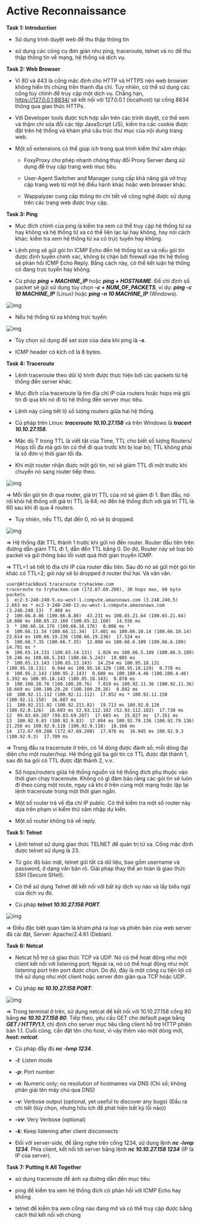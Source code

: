 # Active Reconnaissance

**Task 1: Introduction**

- Sử dụng trình duyệt web để thu thập thông tin

- sử dụng các công cụ đơn giản như ping, traceroute, telnet và nc để thu thập thông tin về mạng, hệ thống và dịch vụ.

**Task 2: Web Browser**

- Vì 80 và 443 là cổng mặc định cho HTTP và HTTPS nên web browser không hiển thị chúng trên thanh địa chỉ. Tuy nhiên, có thể sử dụng các cổng tùy chỉnh để truy cập một dịch vụ. Chẳng hạn, https://127.0.0.1:8834/ sẽ kết nối với 127.0.0.1 (localhost) tại cổng 8834 thông qua giao thức HTTPs.

- Với Developer tools được tích hợp sẵn trên các trình duyệt, có thể xem và thậm chí sửa đổi các tệp JavaScript (JS), kiểm tra các cookie được đặt trên hệ thống và khám phá cấu trúc thư mục của nội dung trang web.

- Một số extensions có thể giúp ích trong quá trình kiểm thử xâm nhập: 

    - FoxyProxy cho phép nhanh chóng thay đổi Proxy Server đang sử dụng để truy cập trang web mục tiêu.

    - User-Agent Switcher and Manager cung cấp khả năng giả vờ truy cập trang web từ một hệ điều hành khác hoặc web browser khác. 

    - Wappalyzer cung cấp thông tin chi tiết về công nghệ được sử dụng trên các trang web được truy cập.

**Task 3: Ping**

- Mục đích chính của ping là kiểm tra xem có thể truy cập hệ thống từ xa hay không và hệ thống từ xa có thể liên lạc lại hay không, hay nói cách khác: kiểm tra xem hệ thống từ xa có trực tuyến hay không.

- Lệnh ping sẽ gửi gói tin ICMP Echo đến hệ thống từ xa và nếu gói tin được định tuyến chính xác, không bị chặn bởi firewall nào thì hệ thống sẽ phản hồi ICMP Echo Reply. Bằng cách này, có thể kết luận hệ thống có đang trực tuyến hay không. 

- Cú pháp ***ping + MACHINE_IP*** hoặc ***ping + HOSTNAME***. Để chỉ định số packet sẽ gửi sử dụng tùy chọn ***-c + NUM_OF_PACKETS***, ví dụ:
***ping -c 10 MACHINE_IP*** (Linux) hoặc ***ping -n 10 MACHINE_IP*** (Windows).

![img](9)

- Nếu hệ thống từ xa không trực tuyến: 

![img](10)

- Tùy chọn sử dụng để set size của data khi ping là ***-s***.

- ICMP header có kích cỡ là 8 bytes.

**Task 4: Traceroute**

- Lệnh traceroute theo dõi lộ trình được thực hiện bởi các packets từ hệ thống đến server khác.

- Mục đích của traceroute là tìm địa chỉ IP của routers hoặc hops mà gói tin đi qua khi nó đi từ hệ thống đến server mục tiêu.

- Lệnh này cũng tiết lộ số lượng routers giữa hai hệ thống. 

- Cú pháp trên Linux: ***traceroute 10.10.27.158*** và trên Windows là ***tracert 10.10.27.158***.

- Mặc dù T trong TTL là viết tắt của Time, TTL cho biết số lượng Routers/ Hops tối đa mà gói tin có thể đi qua trước khi bị loại bỏ; TTL không phải là số đơn vị thời gian tối đa.

- Khi một router nhận được một gói tin, nó sẽ giảm TTL đi một trước khi chuyển nó sang router tiếp theo. 

![img](11)

=> Mỗi lần gói tin đi qua router, giá trị TTL của nó sẽ giảm đi 1. Ban đầu, nó rời khỏi hệ thống với giá trị TTL là 64; nó đến hệ thống đích với giá trị TTL là 60 sau khi đi qua 4 routers.

- Tuy nhiên, nếu TTL đạt đến 0, nó sẽ bị dropped. 

![img](12)

=> Hệ thống đặt TTL thành 1 trước khi gửi nó đến router. Router đầu tiên trên đường dẫn giảm TTL đi 1, dẫn đến TTL bằng 0. Do đó, Router này sẽ loại bỏ packet và gửi thông báo lỗi vượt quá thời gian truyền ICMP.

=> TTL=1 sẽ tiết lộ địa chỉ IP của router đầu tiên. Sau đó nó sẽ gửi một gói tin khác có TTL=2; gói này sẽ bị dropped ở router thứ hai. Và vân vân.

    user@AttackBox$ traceroute tryhackme.com
    traceroute to tryhackme.com (172.67.69.208), 30 hops max, 60 byte packets
    1  ec2-3-248-240-5.eu-west-1.compute.amazonaws.com (3.248.240.5)  2.663 ms * ec2-3-248-240-13.eu-west-1.compute.amazonaws.com (3.248.240.13)  7.468 ms
    2  100.66.8.86 (100.66.8.86)  43.231 ms 100.65.21.64 (100.65.21.64)  18.886 ms 100.65.22.160 (100.65.22.160)  14.556 ms
    3  * 100.66.16.176 (100.66.16.176)  8.006 ms *
    4  100.66.11.34 (100.66.11.34)  17.401 ms 100.66.10.14 (100.66.10.14)  23.614 ms 100.66.19.236 (100.66.19.236)  17.524 ms
    5  100.66.7.35 (100.66.7.35)  12.808 ms 100.66.6.109 (100.66.6.109)  14.791 ms *
    6  100.65.14.131 (100.65.14.131)  1.026 ms 100.66.5.189 (100.66.5.189)  19.246 ms 100.66.5.243 (100.66.5.243)  19.805 ms
    7  100.65.13.143 (100.65.13.143)  14.254 ms 100.95.18.131 (100.95.18.131)  0.944 ms 100.95.18.129 (100.95.18.129)  0.778 ms
    8  100.95.2.143 (100.95.2.143)  0.680 ms 100.100.4.46 (100.100.4.46)  1.392 ms 100.95.18.143 (100.95.18.143)  0.878 ms
    9  100.100.20.76 (100.100.20.76)  7.819 ms 100.92.11.36 (100.92.11.36)  18.669 ms 100.100.20.26 (100.100.20.26)  0.842 ms
    10  100.92.11.112 (100.92.11.112)  17.852 ms * 100.92.11.158 (100.92.11.158)  16.687 ms
    11  100.92.211.82 (100.92.211.82)  19.713 ms 100.92.0.126 (100.92.0.126)  18.603 ms 52.93.112.182 (52.93.112.182)  17.738 ms
    12  99.83.69.207 (99.83.69.207)  17.603 ms  15.827 ms  17.351 ms
    13  100.92.9.83 (100.92.9.83)  17.894 ms 100.92.79.136 (100.92.79.136)  21.250 ms 100.92.9.118 (100.92.9.118)  18.166 ms
    14  172.67.69.208 (172.67.69.208)  17.976 ms  16.945 ms 100.92.9.3 (100.92.9.3)  17.709 ms

=> Trong đầu ra traceroute ở trên, có 14 dòng được đánh số; mỗi dòng đại diện cho một router/hop. Hệ thống gửi ba gói tin có TTL được đặt thành 1, sau đó ba gói có TTL được đặt thành 2, v.v.

- Số hops/routers giữa hệ thống nguồn và hệ thống đích phụ thuộc vào thời gian chạy traceroute. Không có gì đảm bảo rằng các gói tin sẽ luôn đi theo cùng một route, ngay cả khi ở trên cùng một mạng hoặc lặp lại lệnh traceroute trong một thời gian ngắn.

- Một số router trả về địa chỉ IP public. Có thể kiểm tra một số router này dựa trên phạm vi kiểm thử xâm nhập dự kiến.

- Một số router không trả về reply. 

**Task 5: Telnet**

- Lệnh telnet sử dụng giao thức TELNET để quản trị từ xa. Cổng mặc định được telnet sử dụng là 23. 

- Từ góc độ bảo mật, telnet gửi tất cả dữ liệu, bao gồm username và password, ở dạng văn bản rõ. Giải pháp thay thế an toàn là giao thức SSH (Secure SHell).

- Có thể sử dụng Telnet để kết nối với bất kỳ dịch vụ nào và lấy biểu ngữ của dịch vụ đó. 

- Cú pháp ***telnet 10.10.27.158 PORT***. 

![img](13)

=> Điều đặc biệt quan tâm là khám phá ra loại và phiên bản của web server đã cài đặt, Server: Apache/2.4.61 (Debian). 

**Task 6: Netcat**

- Netcat hỗ trợ cả giao thức TCP và UDP. Nó có thể hoạt động như một client kết nối với listening port; Ngoài ra, nó có thể hoạt động như một listening port trên port được chọn. Do đó, đây là một công cụ tiện lợi có thể sử dụng như một client hoặc server đơn giản qua TCP hoặc UDP.

- Cú pháp ***nc 10.10.27.158 PORT***: 

![img](14)

=> Trong terminal ở trên, sử dụng netcat để kết nối với 10.10.27.158 cổng 80 bằng ***nc 10.10.27.158 80***. Tiếp theo, yêu cầu GET cho default page bằng ***GET / HTTP/1.1***; chỉ định cho server mục tiêu rằng client hỗ trợ HTTP phiên bản 1.1. Cuối cùng, cần đặt tên cho host, vì vậy thêm vào một dòng mới, ***host: netcat***.

- Cú pháp đầy đủ ***nc -lvnp 1234***.

- ***-l***: Listen mode

- ***-p***: Port number

- ***-n***: Numeric only; no resolution of hostnames via DNS (Chỉ số; không phân giải tên máy chủ qua DNS)

- ***-v***: Verbose output (optional, yet useful to discover any bugs) (Đầu ra chi tiết (tùy chọn, nhưng hữu ích để phát hiện bất kỳ lỗi nào))

- ***-vv***: Very Verbose (optional)

- ***-k***: Keep listening after client disconnects

- Đối với server-side, để lắng nghe trên cổng 1234, sử dụng lệnh ***nc -lvnp 1234***. Phía client, kết nối tới server bằng lệnh ***nc 10.10.27.158 1234*** (IP là IP của server). 

**Task 7: Putting It All Together**

- sử dụng traceroute để ánh xạ đường dẫn đến mục tiêu

- ping để kiểm tra xem hệ thống đích có phản hồi với ICMP Echo hay không 

- telnet để kiểm tra xem cổng nào đang mở và có thể truy cập được bằng cách thử kết nối với chúng
















